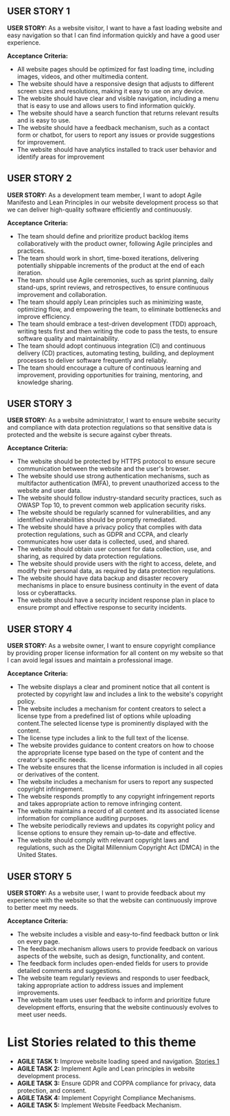 ## USER STORY 1

**USER STORY:** As a website visitor, I want to have a fast loading website and easy navigation so that I can find information quickly and have a good user experience.

**Acceptance Criteria:**
* All website pages should be optimized for fast loading time, including images, videos, and other multimedia content.
* The website should have a responsive design that adjusts to different screen sizes and resolutions, making it easy to use on any device.
* The website should have clear and visible navigation, including a menu that is easy to use and allows users to find information quickly.
* The website should have a search function that returns relevant results and is easy to use.
* The website should have a feedback mechanism, such as a contact form or chatbot, for users to report any issues or provide suggestions for improvement.
* The website should have analytics installed to track user behavior and identify areas for improvement


## USER STORY 2

**USER STORY:** As a development team member, I want to adopt Agile Manifesto and Lean Principles in our website development process so that we can deliver high-quality software efficiently and continuously.

**Acceptance Criteria:**
* The team should define and prioritize product backlog items collaboratively with the product owner, following Agile principles and practices.
* The team should work in short, time-boxed iterations, delivering potentially shippable increments of the product at the end of each iteration.
* The team should use Agile ceremonies, such as sprint planning, daily stand-ups, sprint reviews, and retrospectives, to ensure continuous improvement and collaboration.
* The team should apply Lean principles such as minimizing waste, optimizing flow, and empowering the team, to eliminate bottlenecks and improve efficiency.
* The team should embrace a test-driven development (TDD) approach, writing tests first and then writing the code to pass the tests, to ensure software quality and maintainability.
* The team should adopt continuous integration (CI) and continuous delivery (CD) practices, automating testing, building, and deployment processes to deliver software frequently and reliably.
* The team should encourage a culture of continuous learning and improvement, providing opportunities for training, mentoring, and knowledge sharing.


## USER STORY 3

**USER STORY:** As a website administrator, I want to ensure website security and compliance with data protection regulations so that sensitive data is protected and the website is secure against cyber threats.

**Acceptance Criteria:**
* The website should be protected by HTTPS protocol to ensure secure communication between the website and the user's browser.
* The website should use strong authentication mechanisms, such as multifactor authentication (MFA), to prevent unauthorized access to the website and user data.
* The website should follow industry-standard security practices, such as OWASP Top 10, to prevent common web application security risks.
* The website should be regularly scanned for vulnerabilities, and any identified vulnerabilities should be promptly remediated.
* The website should have a privacy policy that complies with data protection regulations, such as GDPR and CCPA, and clearly communicates how user data is collected, used, and shared.
* The website should obtain user consent for data collection, use, and sharing, as required by data protection regulations.
* The website should provide users with the right to access, delete, and modify their personal data, as required by data protection regulations.
* The website should have data backup and disaster recovery mechanisms in place to ensure business continuity in the event of data loss or cyberattacks.
* The website should have a security incident response plan in place to ensure prompt and effective response to security incidents.


## USER STORY 4

**USER STORY:** As a website owner, I want to ensure copyright compliance by providing proper license information for all content on my website so that I can avoid legal issues and maintain a professional image.

**Acceptance Criteria:**
* The website displays a clear and prominent notice that all content is protected by copyright law and includes a link to the website's copyright policy.
* The website includes a mechanism for content creators to select a license type from a predefined list of options while uploading content.The selected license type is prominently displayed with the content.
* The license type includes a link to the full text of the license.
* The website provides guidance to content creators on how to choose the appropriate license type based on the type of content and the creator's specific needs.
* The website ensures that the license information is included in all copies or derivatives of the content.
* The website includes a mechanism for users to report any suspected copyright infringement.
* The website responds promptly to any copyright infringement reports and takes appropriate action to remove infringing content.
* The website maintains a record of all content and its associated license information for compliance auditing purposes.
* The website periodically reviews and updates its copyright policy and license options to ensure they remain up-to-date and effective.
* The website should comply with relevant copyright laws and regulations, such as the Digital Millennium Copyright Act (DMCA) in the United States.


## USER STORY 5

**USER STORY:** As a website user, I want to provide feedback about my experience with the website so that the website can continuously improve to better meet my needs.

**Acceptance Criteria:**
* The website includes a visible and easy-to-find feedback button or link on every page.
* The feedback mechanism allows users to provide feedback on various aspects of the website, such as design, functionality, and content.
* The feedback form includes open-ended fields for users to provide detailed comments and suggestions.
* The website team regularly reviews and responds to user feedback, taking appropriate action to address issues and implement improvements.
* The website team uses user feedback to inform and prioritize future development efforts, ensuring that the website continuously evolves to meet user needs.


# List Stories related to this theme
* **AGILE TASK 1:** Improve website loading speed and navigation.   [Stories 1](documentation/templates/theme/initiatives/epics/stories/tasks/task_template.md)
* **AGILE TASK 2:** Implement Agile and Lean principles in website development process.
* **AGILE TASK 3:** Ensure GDPR and COPPA compliance for privacy, data protection, and consent.
* **AGILE TASK 4:** Implement Copyright Compliance Mechanisms.
* **AGILE TASK 5:** Implement Website Feedback Mechanism.
